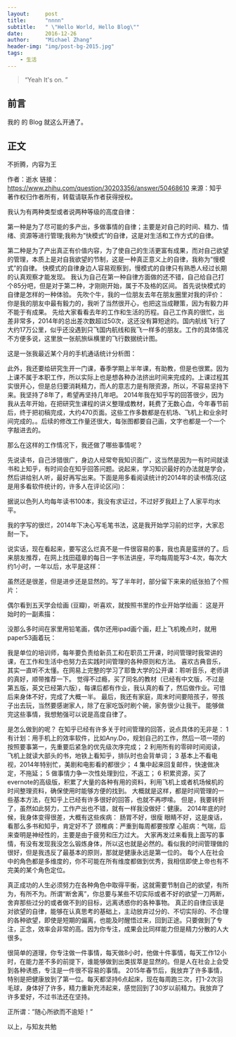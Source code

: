 ```yaml
---
layout:     post
title:      "nnnn"
subtitle:   " \"Hello World, Hello Blog\""
date:       2016-12-26
author:     "Michael Zhang"
header-img: "img/post-bg-2015.jpg"
tags:
    - 生活
---
```


> “Yeah It's on. ”


## 前言

我的 的 Blog 就这么开通了。


## 正文

不折腾，内容为王

作者：逝水
链接：https://www.zhihu.com/question/30203356/answer/50468610
来源：知乎
著作权归作者所有，转载请联系作者获得授权。

我认为有两种类型或者说两种等级的高度自律：

第一种是为了尽可能的多产出，多做事情的自律；主要是对自己的时间、精力、情绪、资源等进行管理;我称为”快模式”的自律，这是对生活和工作方式的自律。

第二种是为了产出真正有价值内容，为了使自己的生活更富有成果，而对自己欲望的管理，本质上是对自我欲望的节制，这是一种真正意义上的自律，我称为”慢模式”的自律。
快模式的自律身边人容易观察到，慢模式的自律只有熟悉人经过长期的认真观察才能发现。
我认为自己在第一种自律方面做的还不错，自己给自己打个85分吧，但是对于第二种，才刚刚开始，属于不及格的区间。
首先说快模式的自律是怎样的一种体验。
先吹个牛，我的一位朋友去年在朋友圈里对我的评价：你是我的朋友中最有毅力的，我听了当然很开心，也把这当成鞭策，因为有毅力并不能于有成果。
先给大家看看去年的工作和生活的历程。自己工作真的很忙，出差非常多，2014年的总出差次数超过50次，这还没有算短途的。国内航线飞行了大约17万公里，似乎还没遇到只飞国内航线和我飞一样多的朋友。工作的具体情况不方便多说，这里放一张航旅纵横里的飞行数据统计图。

这是一张我最近某个月的手机通话统计分析图：

此外，我还要给研究生开一门课，春季学期上半年课，有助教，但是也很累。因为上课不属于本职工作，所以实际上也是想各种办法挤出时间来完成的。上课过程其实很开心，但是总归要消耗精力，而人的意志力是有限资源，所以，不容易坚持下来。我坚持了8年了，希望再坚持几年吧。
2014年我在知乎写的回答很少，因为我从去年开始，在把研究生课程的讲义整理成教材，耗费了无数心血，今年春节前后，终于把初稿完成，大约470页面。这些工作多数都是在机场、飞机上和业余时间完成的。。后续的修改工作量还很大，每张图都要自己画，文字也都是一个一个字敲进去的。

那么在这样的工作情况下，我还做了哪些事情呢？

先说读书，自己涉猎很广，身边人经常夸我知识面广，这当然是因为一有时间就读书和上知乎，有时间会在知乎回答问题。说起来，学习知识最好的办法就是学会，然后讲给别人听，最好再写出来。下面是用多看阅读统计的2014年的读书情况(这是用多看软件统计的，许多人在评论区问)：

据说以色列人均每年读书100本，我没有求证过，不过好歹我赶上了人家平均水平。

我的字写的很烂，2014年下决心写毛笔书法，这是我开始学习前的烂字，大家忍耐一下。

说实话，现在看起来，要写这么烂真不是一件很容易的事，我也真是蛮拼的了。后来朋友推荐，在网上找田蕴章的每日一字书法讲座，平均每周能写3-4次，每次大约1小时，一年以后，水平是这样：

虽然还是很差，但是进步还是显然的。写了半年时，部分留下来来的纸张拍了个照片：

偶尔看到五天学会绘画 (豆瓣)，听喜欢，就按照书里的作业开始学绘画：
这是开始时的一副素描：

没那么多时间在家里用铅笔画，偶尔还用ipad画个画，赶上飞机晚点时，就用paper53画着玩：

我是单位的培训师，每年要负责给新员工和在职员工开课，时间管理时我常讲的课，在工作和生活中也努力去实践时间管理的各种原则和方法。
喜欢古典音乐，其实一直听不太懂。在网易上完整的学习了耶鲁大学的公开课：聆听音乐，老师讲的真好，顺带推荐一下。
觉得不过瘾，买了同名的教材（已经有中文版，不过是第五版，英文已经第六版），每课后都有作业，我认真的看了，然后做作业。可惜后来身体不好，完成了大概一半。
最后，我还有家庭，周末时间要陪孩子，带孩子出去玩，当然要感谢家人，除了在家吃饭时刷个碗，家务很少让我干。
能够做完这些事情，我想勉强可以说是高度自律了。

是怎么做到的呢？
在知乎已经有许多关于时间管理的回答，说点具体的无非是：
1 有计划：用手机上的效率软件，比如Any.Do，规划自己的工作，然后一项一项的按照要事第一，先重要后紧急的优先级次序完成；
2 利用所有的零碎时间阅读，飞机上就读大部头的书，地铁上看知乎，排队时也会背单词；
3 基本上不看电视，2014年特别忙，美剧和电影看的都很少；
4 集中起来回复邮件，快速做决定，不拖延；
5 做事情力争一次性处理到位，不返工；
6 积累资源，买了evernote的高级版，积累了大量的各种有用的资料，利用飞机上或者机场候机的时间整理资料，确保使用时能够方便的找到。
大概就是这样，都是时间管理的一些基本方法，在知乎上已经有许多很好的回答，也就不再啰嗦。
但是，我要转折了，虽然如此努力，工作产出也不错，就有一样我没做好：健康。
2014年底的时候，我身体变得很差，大概有这些疾病：
肠胃不好，很瘦
眼睛不好，这是废话，看那么多书和知乎，肯定好不了
颈椎病：严重到每周都要按摩
心脏病：气喘，后来查明是神经性的，主要是由于疲劳和压力过大。
大家再发过来看我上面写的事情，有没有发现我没怎么锻炼身体，所以这也就是必然的。看似我的时间管理做的很好，但是我违反了最基本的原则，那就是健康永远是第一位的。
每个人在社会中的角色都是多维度的，你不可能在所有维度都做到优秀，我相信即使上帝也有不完美的某个角色定位。

真正成功的人生必须努力在各种角色中取得平衡，这就需要节制自己的欲望，有所为，有所不为。所谓“断舍离”，你总要与某些不切实际或者不好的欲望一刀两断，舍弃那些过分的或者做不到的目标，远离诱惑你的各种事物。
真正的自律应该是对欲望的自律，能够在认真思考的基础上，主动放弃过分的、不切实际的、不合理的各种欲望，即使是短期的偏离，也能及时醒悟过来，回到正途。只要做到了专注，正念，效率会非常的高。因为你专注，成果会比同样能力但是精力分散的人大很多。

很简单的道理，你专注做一件事情，每天做8小时，他做十件事情，每天工作12小时，在能力差不多的前提下，谁能够做到出类拔萃是显然的。但是人在社会上会受到各种诱惑，专注是一件很不容易的事情。
2015年春节后，我放弃了许多事情，特别是把健康放到了第一位。每天都坚持6点起床，现在每周跑三次，打1-2次羽毛球，身体好了许多，精力重新充沛起来，感觉回到了30岁以前精力。我放弃了许多爱好，不过书法还在坚持。

正所谓：”随心所欲而不逾矩！”

以上，与知友共勉